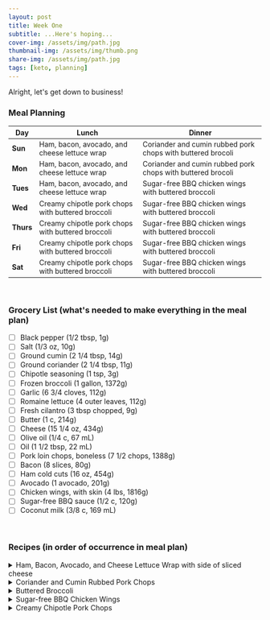 ```yaml
---
layout: post
title: Week One
subtitle: ...Here's hoping...
cover-img: /assets/img/path.jpg
thumbnail-img: /assets/img/thumb.png
share-img: /assets/img/path.jpg
tags: [keto, planning]
---
```


Alright, let's get down to business!

### Meal Planning

Day | Lunch | Dinner
--- | --- | ---
**Sun** | Ham, bacon, avocado, and cheese lettuce wrap | Coriander and cumin rubbed pork chops with buttered brocoli
**Mon** | Ham, bacon, avocado, and cheese lettuce wrap | Coriander and cumin rubbed pork chops with buttered brocoli
**Tues** | Ham, bacon, avocado, and cheese lettuce wrap | Sugar-free BBQ chicken wings with buttered broccoli
**Wed** | Creamy chipotle pork chops with buttered broccoli | Sugar-free BBQ chicken wings with buttered broccoli
**Thurs** | Creamy chipotle pork chops with buttered broccoli | Sugar-free BBQ chicken wings with buttered broccoli
**Fri** | Creamy chipotle pork chops with buttered broccoli | Sugar-free BBQ chicken wings with buttered broccoli
**Sat** | Creamy chipotle pork chops with buttered broccoli | Sugar-free BBQ chicken wings with buttered broccoli  

<br>  

### Grocery List (what's needed to make everything in the meal plan)

- [ ] Black pepper (1/2 tbsp, 1g)
- [ ] Salt (1/3 oz, 10g)
- [ ] Ground cumin (2 1/4 tbsp, 14g)
- [ ] Ground coriander (2 1/4 tbsp, 11g)
- [ ] Chipotle seasoning (1 tsp, 3g)
- [ ] Frozen broccoli (1 gallon, 1372g)
- [ ] Garlic (6 3/4 cloves, 112g)
- [ ] Romaine lettuce (4 outer leaves, 112g)
- [ ] Fresh cilantro (3 tbsp chopped, 9g)
- [ ] Butter (1 c, 214g)
- [ ] Cheese (15 1/4 oz, 434g)
- [ ] Olive oil (1/4 c, 67 mL)
- [ ] Oil (1 1/2 tbsp, 22 mL)
- [ ] Pork loin chops, boneless (7 1/2 chops, 1388g)
- [ ] Bacon (8 slices, 80g)
- [ ] Ham cold cuts (16 oz, 454g)
- [ ] Avocado (1 avocado, 201g)
- [ ] Chicken wings, with skin (4 lbs, 1816g)
- [ ] Sugar-free BBQ sauce (1/2 c, 120g)
- [ ] Coconut milk (3/8 c, 169 mL)

<br>

### Recipes (in order of occurrence in meal plan)

<details><summary>Ham, Bacon, Avocado, and Cheese Lettuce Wrap with side of sliced cheese</summary>
<p>

<p><img src="../assets/img/hamBaconAvocadoLettuceWrap.png#thumbnail" alt="Ham Bacon Avocado and Cheese Wrap"></p>

<p><strong>Ingredients</strong></p>
<ul>
<li>Ham cold cuts, 4 oz (113g)</li>
<li>Bacon, 2 slices (20g)</li>
<li>Romaine lettuce, 1 outer leaf (28g)</li>
<li>Avocados, sliced 1/4 avocado (50g)</li>
<li>Cheese, 2 tbsp, shredded (14g)</li>
<li>Cheese, cubed, 3.5 oz (95g)</li>
</ul>
<p><strong>Directions</strong></p>
<ol>
<li>Cube the cheese</li>
<li>Cook the bacon according to the directions on the package.</li>
<li>Put ham, bacon, avocado, and cheese in the center of the lettuce leaf.</li>
<li>Wrap it up</li>
</ol>

</p>
</details>

<details><summary>Coriander and Cumin Rubbed Pork Chops</summary>
<p>

<p><img src="../assets/img/corianderCuminPorkChops.png#thumbnail" alt="Coriander and Cumin Rubbed Pork Chops"></p>

<p><strong>Ingredients</strong></p>
<ul>
<li>Salt, 3 dashes (2g)</li>
<li>Ground cumin, 4/4 tbsp (5g)</li>
<li>Garlic, minced, 2 1/4 cloves (7g)</li>
<li>Olive oil, divided, 1 1/2 tbsp (22ml)</li>
<li>Pork loin chops, boneless, 1 1/2 chop (278g)</li>
<li>Black pepper, 1 1/2 dash</li>
</ul>
<p><strong>Directions</strong></p>
<ol>
<li>Mix the salt, cumin, coriander, garlic, and half of the olive oil to form a paste.</li>
<li>Season the pork chops with salt and pepper, rub with the paste.</li>
<li>Heat the remaining olive oil in a skillet over medium heat, and cook the pork chops about 5 minutes on each side, to an internal temperature of 145 F (63 C)</li>
</ol>

</p>
</details>

<details><summary>Buttered Broccoli</summary>
<p>

<p><strong>Ingredients</strong></p>
<ul>
<li>Black pepper, 1/2 dash</li>
<li>Salt, 1/2 dash</li>
<li>Frozen broccoli, 1 c (91g)</li>
<li>Butter, 1 tbsp (14g)</li>
</ul>
<p><strong>Directions</strong></p>
<ol>
<li>Prepare broccoli according to instructions on package.</li>
<li>Mix in butter until melted and season with salt and pepper to taste.</li>
</ol>

</p>
</details>

<details><summary>Sugar-free BBQ Chicken Wings</summary>
<p>

<p><img src="../assets/img/sugarfreeBBQChickenWings.png#thumbnail" alt="Sugarfree BB@ Chicken Wings"></p>

<p><strong>Ingredients</strong></p>
<ul>
<li>Chicken wings, with skin, 1 lbs (454g)</li>
<li>Sugar-free barbecue sauce, 2 tbsp (30g)</li>
</ul>
<p><strong>Directions</strong></p>
<ol>
<li>Preheat oven to 400 F (200 C).</li>
<li>Place wings on large baking sheet, and season with salt and pepper to taste.</li>
<li>Cook in oven for about 45 minutes, or until the internal temperature reaches 165 F (75 C). Drain the pan of its juices a couple times while it cooks in order to get crispier wings.</li>
<li>Optional: When the chicken is getting close to being done, add the barbecue sauce to a saucepan and heat until warmed through.</li>
<li>Take wings out of the oven when done and toss with the barbecue sauce to coat.</li>
</ol>

</p>
</details>

<details><summary>Creamy Chipotle Pork Chops</summary>
<p>

<p><img src="../assets/img/creamyChipotlePorkchop.png#thumbnail" alt="Creamy Chipotle Porkchop"></p>

<p><strong>Ingredients</strong></p>
<ul>
<li>Oil, 1/2 tbsp (7mL)</li>
<li>Chipotle seasoning, 3 dash (1g)</li>
<li>Fresh cilantro, 1 tbsp, chopped (3g)</li>
<li>Coconut milk, 1/8 can (56mL)</li>
<li>Pork loin chops, boneless, 1 chop (185g)</li>
</ul>
<p><strong>Directions</strong></p>
<ol>
<li>Rub pork chops with oil, about half of the chipotle seasoning, and salt/pepper to taste.</li>
<li>Heat a walled skillet over medium heat and put the pork chops in.</li>
<li>Cook on each side for about 4-5 minutes or until fully cooked.</li>
<li>Pour coconut milk into skillet and add the rest of the chipotle seasoning and the chopped cilantro. Mix around pan until well-combined and warmed. Taste test to see if you should add any more seasoning.</li>
</ol>

</p>
</details>
